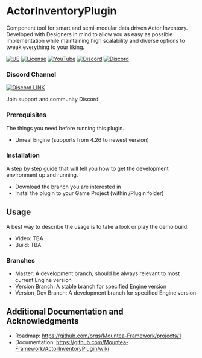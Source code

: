# ActorInventoryPlugin

Component tool for smart and semi-modular data driven Actor Inventory.
Developed with Designers in mind to allow you as easy as possible implementation while maintaining high scalability and diverse options to tweak everything to your liking.

[![UE](https://img.shields.io/badge/supported-4.26%2B-green)](https://github.com/Mountea-Framework/ActorInventoryPlugin/releases)
[![License](https://img.shields.io/github/license/Mountea-Framework/ActorInteractionPlugin)](https://github.com/Mountea-Framework/ActorInventoryPlugin/blob/main/LICENSE)
[![YouTube](https://img.shields.io/badge/YouTube-Subscribe-red?style=flat&logo=youtube)](https://www.youtube.com/@mounteaframework)
[![Discord](https://badgen.net/discord/online-members/2vXWEEN?label=Discord&logo=discord&logoColor=ffffff&color=7389D8)](https://discord.com/invite/2vXWEEN)
[![Discord](https://badgen.net/discord/members/2vXWEEN?label=Discord&logo=discord&logoColor=ffffff&color=7389D8)](https://discord.com/invite/2vXWEEN)

### Discord Channel

[![Discord LINK](https://static.wikia.nocookie.net/siivagunner/images/9/9f/Discord_icon.svg/revision/latest?cb=20210814160101)](https://discord.gg/2vXWEEN)

Join support and community Discord!

### Prerequisites

The things you need before running this plugin.

* Unreal Engine (supports from 4.26 to newest version)

### Installation

A step by step guide that will tell you how to get the development environment up and running.

* Download the branch you are interested in
* Instal the plugin to your Game Project (within /Plugin folder)

## Usage

A best way to describe the usage is to take a look or play the demo build.
* Video: TBA
* Build: TBA

### Branches

* Master: A development branch, should be always relevant to most current Engine version
* Version Branch: A stable branch for specified Engine version
* Version_Dev Branch: A development branch for specified Engine version

## Additional Documentation and Acknowledgments

* Roadmap: https://github.com/orgs/Mountea-Framework/projects/1
* Documentation: https://github.com/Mountea-Framework/ActorInventoryPlugin/wiki 
